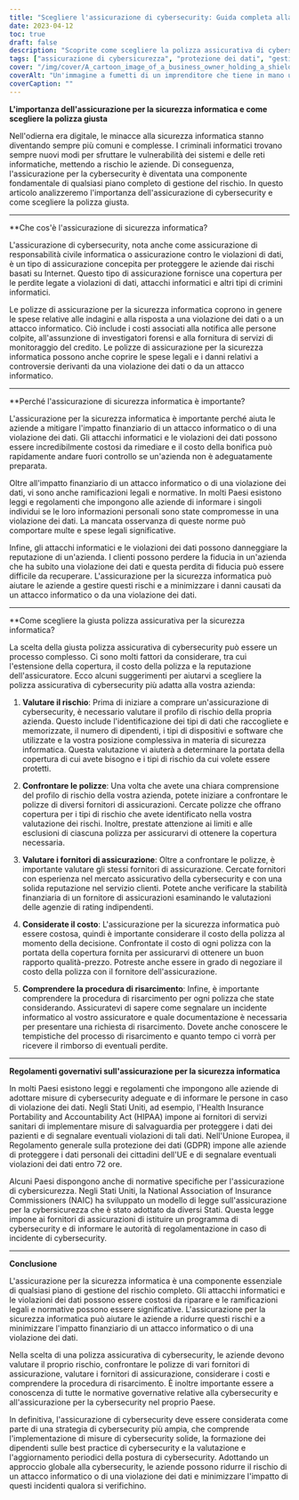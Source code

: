 ```yaml
---
title: "Scegliere l'assicurazione di cybersecurity: Guida completa alla polizza giusta"
date: 2023-04-12
toc: true
draft: false
description: "Scoprite come scegliere la polizza assicurativa di cybersecurity perfetta per proteggere la vostra azienda dalle minacce informatiche."
tags: ["assicurazione di cybersicurezza", "protezione dei dati", "gestione del rischio", "politica di cybersicurezza", "sicurezza dei dati", "attacchi informatici", "assicurazione informatica", "sicurezza della rete", "continuità aziendale", "copertura assicurativa", "violazione dei dati", "polizza assicurativa", "Sicurezza informatica", "risposta agli incidenti", "valutazione del rischio", "criminalità informatica", "protezione finanziaria", "minacce informatiche", "sinistri assicurativi", "assicurazione aziendale"]
cover: "/img/cover/A_cartoon_image_of_a_business_owner_holding_a_shield.png"
coverAlt: "Un'immagine a fumetti di un imprenditore che tiene in mano uno scudo con l'etichetta di assicurazione per la sicurezza informatica e che blocca le minacce informatiche."
coverCaption: ""
---
```


**L'importanza dell'assicurazione per la sicurezza informatica e come scegliere la polizza giusta**

Nell'odierna era digitale, le minacce alla sicurezza informatica stanno diventando sempre più comuni e complesse. I criminali informatici trovano sempre nuovi modi per sfruttare le vulnerabilità dei sistemi e delle reti informatiche, mettendo a rischio le aziende. Di conseguenza, l'assicurazione per la cybersecurity è diventata una componente fondamentale di qualsiasi piano completo di gestione del rischio. In questo articolo analizzeremo l'importanza dell'assicurazione di cybersecurity e come scegliere la polizza giusta.

______

**Che cos'è l'assicurazione di sicurezza informatica?

L'assicurazione di cybersecurity, nota anche come assicurazione di responsabilità civile informatica o assicurazione contro le violazioni di dati, è un tipo di assicurazione concepita per proteggere le aziende dai rischi basati su Internet. Questo tipo di assicurazione fornisce una copertura per le perdite legate a violazioni di dati, attacchi informatici e altri tipi di crimini informatici.

Le polizze di assicurazione per la sicurezza informatica coprono in genere le spese relative alle indagini e alla risposta a una violazione dei dati o a un attacco informatico. Ciò include i costi associati alla notifica alle persone colpite, all'assunzione di investigatori forensi e alla fornitura di servizi di monitoraggio del credito. Le polizze di assicurazione per la sicurezza informatica possono anche coprire le spese legali e i danni relativi a controversie derivanti da una violazione dei dati o da un attacco informatico.

______

**Perché l'assicurazione di sicurezza informatica è importante?

L'assicurazione per la sicurezza informatica è importante perché aiuta le aziende a mitigare l'impatto finanziario di un attacco informatico o di una violazione dei dati. Gli attacchi informatici e le violazioni dei dati possono essere incredibilmente costosi da rimediare e il costo della bonifica può rapidamente andare fuori controllo se un'azienda non è adeguatamente preparata.

Oltre all'impatto finanziario di un attacco informatico o di una violazione dei dati, vi sono anche ramificazioni legali e normative. In molti Paesi esistono leggi e regolamenti che impongono alle aziende di informare i singoli individui se le loro informazioni personali sono state compromesse in una violazione dei dati. La mancata osservanza di queste norme può comportare multe e spese legali significative.

Infine, gli attacchi informatici e le violazioni dei dati possono danneggiare la reputazione di un'azienda. I clienti possono perdere la fiducia in un'azienda che ha subito una violazione dei dati e questa perdita di fiducia può essere difficile da recuperare. L'assicurazione per la sicurezza informatica può aiutare le aziende a gestire questi rischi e a minimizzare i danni causati da un attacco informatico o da una violazione dei dati.

______

**Come scegliere la giusta polizza assicurativa per la sicurezza informatica?

La scelta della giusta polizza assicurativa di cybersecurity può essere un processo complesso. Ci sono molti fattori da considerare, tra cui l'estensione della copertura, il costo della polizza e la reputazione dell'assicuratore. Ecco alcuni suggerimenti per aiutarvi a scegliere la polizza assicurativa di cybersecurity più adatta alla vostra azienda:

1. **Valutare il rischio**: Prima di iniziare a comprare un'assicurazione di cybersecurity, è necessario valutare il profilo di rischio della propria azienda. Questo include l'identificazione dei tipi di dati che raccogliete e memorizzate, il numero di dipendenti, i tipi di dispositivi e software che utilizzate e la vostra posizione complessiva in materia di sicurezza informatica. Questa valutazione vi aiuterà a determinare la portata della copertura di cui avete bisogno e i tipi di rischio da cui volete essere protetti.

2. **Confrontare le polizze**: Una volta che avete una chiara comprensione del profilo di rischio della vostra azienda, potete iniziare a confrontare le polizze di diversi fornitori di assicurazioni. Cercate polizze che offrano copertura per i tipi di rischio che avete identificato nella vostra valutazione dei rischi. Inoltre, prestate attenzione ai limiti e alle esclusioni di ciascuna polizza per assicurarvi di ottenere la copertura necessaria.

3. **Valutare i fornitori di assicurazione**: Oltre a confrontare le polizze, è importante valutare gli stessi fornitori di assicurazione. Cercate fornitori con esperienza nel mercato assicurativo della cybersecurity e con una solida reputazione nel servizio clienti. Potete anche verificare la stabilità finanziaria di un fornitore di assicurazioni esaminando le valutazioni delle agenzie di rating indipendenti.

4. **Considerate il costo**: L'assicurazione per la sicurezza informatica può essere costosa, quindi è importante considerare il costo della polizza al momento della decisione. Confrontate il costo di ogni polizza con la portata della copertura fornita per assicurarvi di ottenere un buon rapporto qualità-prezzo. Potreste anche essere in grado di negoziare il costo della polizza con il fornitore dell'assicurazione.

5. **Comprendere la procedura di risarcimento**: Infine, è importante comprendere la procedura di risarcimento per ogni polizza che state considerando. Assicuratevi di sapere come segnalare un incidente informatico al vostro assicuratore e quale documentazione è necessaria per presentare una richiesta di risarcimento. Dovete anche conoscere le tempistiche del processo di risarcimento e quanto tempo ci vorrà per ricevere il rimborso di eventuali perdite.

______

**Regolamenti governativi sull'assicurazione per la sicurezza informatica**

In molti Paesi esistono leggi e regolamenti che impongono alle aziende di adottare misure di cybersecurity adeguate e di informare le persone in caso di violazione dei dati. Negli Stati Uniti, ad esempio, l'Health Insurance Portability and Accountability Act (HIPAA) impone ai fornitori di servizi sanitari di implementare misure di salvaguardia per proteggere i dati dei pazienti e di segnalare eventuali violazioni di tali dati. Nell'Unione Europea, il Regolamento generale sulla protezione dei dati (GDPR) impone alle aziende di proteggere i dati personali dei cittadini dell'UE e di segnalare eventuali violazioni dei dati entro 72 ore.

Alcuni Paesi dispongono anche di normative specifiche per l'assicurazione di cybersicurezza. Negli Stati Uniti, la National Association of Insurance Commissioners (NAIC) ha sviluppato un modello di legge sull'assicurazione per la cybersicurezza che è stato adottato da diversi Stati. Questa legge impone ai fornitori di assicurazioni di istituire un programma di cybersecurity e di informare le autorità di regolamentazione in caso di incidente di cybersecurity.

______

**Conclusione**

L'assicurazione per la sicurezza informatica è una componente essenziale di qualsiasi piano di gestione del rischio completo. Gli attacchi informatici e le violazioni dei dati possono essere costosi da riparare e le ramificazioni legali e normative possono essere significative. L'assicurazione per la sicurezza informatica può aiutare le aziende a ridurre questi rischi e a minimizzare l'impatto finanziario di un attacco informatico o di una violazione dei dati.

Nella scelta di una polizza assicurativa di cybersecurity, le aziende devono valutare il proprio rischio, confrontare le polizze di vari fornitori di assicurazione, valutare i fornitori di assicurazione, considerare i costi e comprendere la procedura di risarcimento. È inoltre importante essere a conoscenza di tutte le normative governative relative alla cybersecurity e all'assicurazione per la cybersecurity nel proprio Paese.

In definitiva, l'assicurazione di cybersecurity deve essere considerata come parte di una strategia di cybersecurity più ampia, che comprende l'implementazione di misure di cybersecurity solide, la formazione dei dipendenti sulle best practice di cybersecurity e la valutazione e l'aggiornamento periodici della postura di cybersecurity. Adottando un approccio globale alla cybersecurity, le aziende possono ridurre il rischio di un attacco informatico o di una violazione dei dati e minimizzare l'impatto di questi incidenti qualora si verifichino.